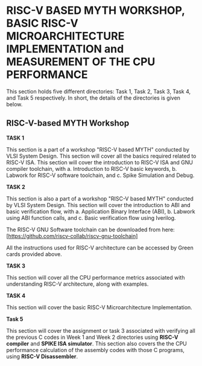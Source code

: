 # RISC-V BASED MYTH WORKSHOP, BASIC RISC-V MICROARCHITECTURE IMPLEMENTATION and MEASUREMENT OF THE CPU PERFORMANCE #

This section holds five different directories: Task 1, Task 2, Task 3, Task 4, and Task 5 respectively. In short, the details of the directories is given below.

## RISC-V-based MYTH Workshop ##

**TASK 1**

This section is a part of a workshop "RISC-V based MYTH" conducted by VLSI System Design. This section will cover all the basics required related to RISC-V ISA. This section will cover the introduction to RISC-V ISA and GNU compiler toolchain, with a. Introduction to RISC-V basic keywords, b. Labwork for RISC-V software toolchain, and c. Spike Simulation and Debug.

**TASK 2**

This section is also a part of a workshop "RISC-V based MYTH" conducted by VLSI System Design. This section will cover the introduction to ABI and basic verification flow, with a. Application Binary Interface (ABI), b. Labwork using ABI function calls, and c. Basic verification flow using Iverilog.

The RISC-V GNU Software toolchain can be downloaded from here: [https://github.com/riscv-collab/riscv-gnu-toolchain] 

All the instructions used for RISC-V architecture can be accessed by Green cards provided above.

**TASK 3**

This section will cover all the CPU performance metrics associated with understanding RISC-V architecture, along with examples.

**TASK 4**

This section will cover the basic RISC-V Microarchitecture Implementation.

**Task 5**

This section will cover the assignment or task 3 associated with verifying all the previous C codes in Week 1 and Week 2 directories using **RISC-V compiler** and **SPIKE ISA simulator**. This section also covers the the CPU performance calculation of the assembly codes with those C programs, using **RISC-V Disassembler**.

